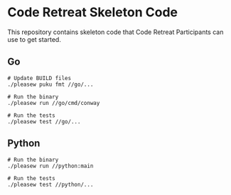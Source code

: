 # Code Retreat Skeleton Code

This repository contains skeleton code that Code Retreat Participants can use to get started.

## Go

```shell
# Update BUILD files
./pleasew puku fmt //go/...

# Run the binary
./pleasew run //go/cmd/conway

# Run the tests
./pleasew test //go/...
```

## Python

```shell
# Run the binary
./pleasew run //python:main

# Run the tests
./pleasew test //python/...
